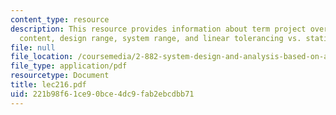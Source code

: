 ```yaml
---
content_type: resource
description: This resource provides information about term project overview, information
  content, design range, system range, and linear tolerancing vs. statistical tolerancing.
file: null
file_location: /coursemedia/2-882-system-design-and-analysis-based-on-ad-and-complexity-theories-spring-2005/221b98f61ce90bce4dc9fab2ebcdbb71_lec216.pdf
file_type: application/pdf
resourcetype: Document
title: lec216.pdf
uid: 221b98f6-1ce9-0bce-4dc9-fab2ebcdbb71
---
```


